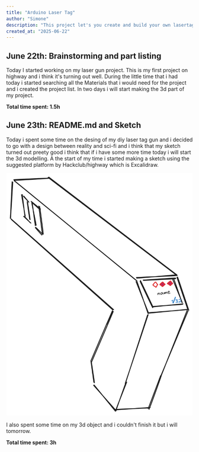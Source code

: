 ```yaml
---
title: "Arduino Laser Tag"
author: "Simone"
description: "This project let's you create and build your own lasertag gun at home and play with your friends."
created_at: "2025-06-22"
---
```


## June 22th: Brainstorming and part listing

Today I started working on my laser gun project. This is my first project on highway and i think it's turning out well.
During the little time that i had today i started searching all the Materials that i would need for the project and i created the project list.
In two days i will start making the 3d part of my project.

**Total time spent: 1.5h**

## June 23th: README.md and Sketch

Today i spent some time on the desing of my diy laser tag gun and i decided to go with a design between reality and sci-fi and i think that my sketch turned out preety good i think that if i have some more time today i will start the 3d modelling. 
A the start of my time i started making a sketch using the suggested platform by Hackclub/highway which is Excalidraw.

![image](./sketch.png)


I also spent some time on my 3d object and i couldn't finish it but i will tomorrow.

**Total time spent: 3h**


